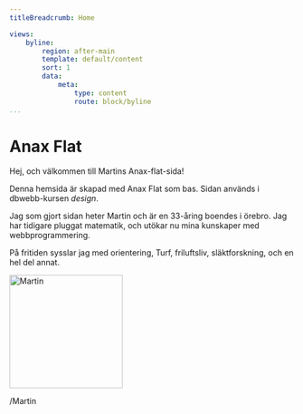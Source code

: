 ```yaml
---
titleBreadcrumb: Home

views:
    byline:
        region: after-main
        template: default/content
        sort: 1
        data:
            meta:
                type: content
                route: block/byline
...
```

Anax Flat
===============================

Hej, och välkommen till Martins Anax-flat-sida!

Denna hemsida är skapad med Anax Flat som bas. Sidan används i dbwebb-kursen *design*.

Jag som gjort sidan heter Martin och är en 33-åring boendes i örebro. Jag har tidigare pluggat matematik, och utökar nu mina kunskaper med webbprogrammering.

På fritiden sysslar jag med orientering, Turf, friluftsliv, släktforskning, och
en hel del annat.

<img class="rotateleft" width="200px" src="http://www.student.bth.se/~mafd16/dbwebb-kurser/htmlphp/me/kmom06/me6/img/me.jpg" alt="Martin"></p>

/Martin
